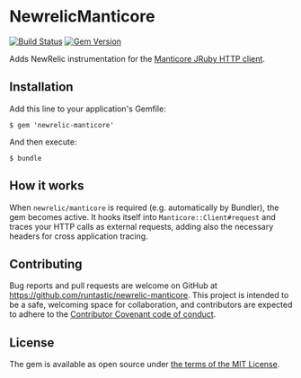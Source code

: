 [travis]: https://travis-ci.org/runtastic/newrelic-manticore
[rubygems]: https://rubygems.org/gems/newrelic-manticore
[manticore]: https://gitlab.com/cheald/manticore
[mit]: http://opensource.org/licenses/MIT
[cc]: http://contributor-covenant.org

# NewrelicManticore

[![Build Status](https://travis-ci.org/runtastic/newrelic-manticore.svg?branch=master)][travis] [![Gem Version](https://badge.fury.io/rb/newrelic-manticore.svg)][rubygems]

Adds NewRelic instrumentation for the [Manticore JRuby HTTP client][manticore].

## Installation
Add this line to your application's Gemfile:

`$ gem 'newrelic-manticore'`

And then execute:

`$ bundle`

## How it works
When `newrelic/manticore` is required (e.g. automatically by Bundler), the gem becomes active.
It hooks itself into `Manticore::Client#request` and traces your HTTP calls as external requests,
adding also the necessary headers for cross application tracing.

## Contributing
Bug reports and pull requests are welcome on GitHub at https://github.com/runtastic/newrelic-manticore.
This project is intended to be a safe, welcoming space for collaboration, and contributors are expected
to adhere to the [Contributor Covenant code of conduct][cc].

## License
The gem is available as open source under [the terms of the MIT License][mit].
